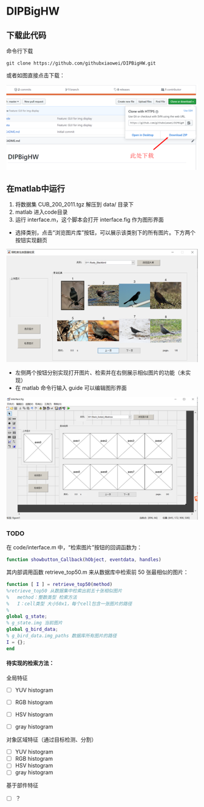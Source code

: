 # DIPBigHW

## 下载此代码
命令行下载
```
git clone https://github.com/githubxiaowei/DIPBigHW.git
```
或者如图直接点击下载：

![show](README_img/download.png)

## 在matlab中运行
 1. 将数据集 CUB_200_2011.tgz 解压到 data/ 目录下
 2. matlab 进入code目录
 3. 运行 interface.m，这个脚本会打开 interface.fig 作为图形界面
* 选择类别，点击“浏览图片库”按钮，可以展示该类别下的所有图片。下方两个按钮实现翻页

![show](README_img/ui1.png)

* 左侧两个按钮分别实现打开图片、检索并在右侧展示相似图片的功能（未实现）
* 在 matlab 命令行输入 guide 可以编辑图形界面

![show](README_img/ui2.png)

### TODO
在 code/interface.m 中，“检索图片”按钮的回调函数为：
```matlab
function showbutton_Callback(hObject, eventdata, handles)
```
其内部调用函数 retrieve_top50.m 来从数据库中检索前 50 张最相似的图片：
```matlab
function [ I ] = retrieve_top50(method)
%retrieve_top50 从数据集中检索出前五十张相似图片
%   method：整数类型 检索方法
%   I：cell类型 大小50x1，每个cell包含一张图片的路径
%   
global g_state;
% g_state.img 当前图片
global g_bird_data;
% g_bird_data.img_paths 数据库所有图片的路径
I = {};
end
```

#### 待实现的检索方法：

全局特征
- [ ] YUV histogram
- [ ] RGB histogram
- [ ] HSV histogram
- [ ] gray histogram


对象区域特征（通过目标检测、分割）
- [ ] YUV histogram
- [ ] RGB histogram
- [ ] HSV histogram
- [ ] gray histogram

基于部件特征
- [ ] ？

